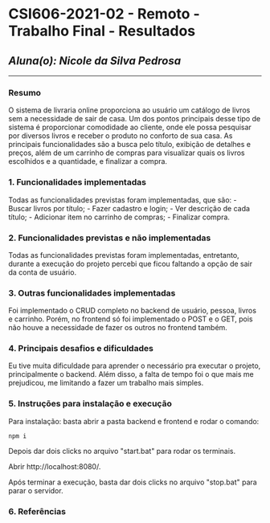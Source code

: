# **CSI606-2021-02 - Remoto - Trabalho Final - Resultados**

## *Aluna(o): Nicole da Silva Pedrosa*

--------------

<!-- Este documento tem como objetivo apresentar o projeto desenvolvido, considerando o que foi definido na proposta e o produto final. -->

### Resumo

O sistema de livraria online proporciona ao usuário um catálogo de livros sem a necessidade de sair de casa. Um dos pontos principais desse tipo de sistema é proporcionar comodidade ao cliente, onde ele possa pesquisar por diversos livros e receber o produto no conforto de sua casa.
As principais funcionalidades são a busca pelo título, exibição de detalhes e preços, além de um carrinho de compras para visualizar quais os livros escolhidos e a quantidade, e finalizar a compra.

### 1. Funcionalidades implementadas
<!-- Descrever as funcionalidades que eram previstas e foram implementas. -->
Todas as funcionalidades previstas foram implementadas, que são:
      - Buscar livros por título;
      - Fazer cadastro e login;
      - Ver descrição de cada título;
      - Adicionar item no carrinho de compras;
      - Finalizar compra.
  
### 2. Funcionalidades previstas e não implementadas
<!-- Descrever as funcionalidades que eram previstas e não foram implementas, apresentando uma breve justificativa do porquê elas não foram incluídas -->
Todas as funcionalidades previstas foram implementadas, entretanto, durante a execução do projeto percebi que ficou faltando a opção de sair da conta de usuário.

### 3. Outras funcionalidades implementadas
<!-- Descrever as funcionalidades implementas além daquelas que foram previstas, caso se aplique.  -->
Foi implementado o CRUD completo no backend de usuário, pessoa, livros e carrinho. Porém, no frontend só foi implementado o POST e o GET, pois não houve a necessidade de fazer os outros no frontend também.

### 4. Principais desafios e dificuldades
<!-- Descrever os principais desafios encontrados no desenvolvimento do trabalho, quais foram as dificuldades e como elas foram superadas e resolvidas. -->
Eu tive muita dificuldade para aprender o necessário pra executar o projeto, principalmente o backend. Além disso, a falta de tempo foi o que mais me prejudicou, me limitando a fazer um trabalho mais simples.

### 5. Instruções para instalação e execução
<!-- Descrever o que deve ser feito para instalar (ou baixar) a aplicação, o que precisa ser configurando (parâmetros, banco de dados e afins) e como executá-la. -->
Para instalação: basta abrir a pasta backend e frontend e rodar o comando:
```
npm i
```
Depois dar dois clicks no arquivo "start.bat" para rodar os terminais.

Abrir http://localhost:8080/. 

Após terminar a execução, basta dar dois clicks no arquivo "stop.bat" para parar o servidor.
### 6. Referências
<!-- Referências podem ser incluídas, caso necessário. Utilize o padrão ABNT. -->
